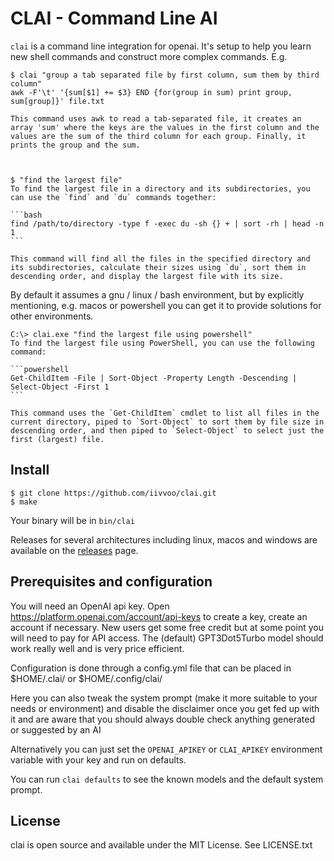 # CLAI - Command Line AI

`clai` is a command line integration for openai. It's setup to help you learn
new shell commands and construct more complex commands. E.g.

    $ clai "group a tab separated file by first column, sum them by third column"
    awk -F'\t' '{sum[$1] += $3} END {for(group in sum) print group, sum[group]}' file.txt

    This command uses awk to read a tab-separated file, it creates an array 'sum' where the keys are the values in the first column and the values are the sum of the third column for each group. Finally, it prints the group and the sum.



    $ "find the largest file"
    To find the largest file in a directory and its subdirectories, you can use the `find` and `du` commands together:

    ```bash
    find /path/to/directory -type f -exec du -sh {} + | sort -rh | head -n 1
    ```

    This command will find all the files in the specified directory and its subdirectories, calculate their sizes using `du`, sort them in descending order, and display the largest file with its size.

By default it assumes a gnu / linux / bash environment, but by explicitly mentioning, e.g. macos or powershell you can get
it to provide solutions for other environments.

    C:\> clai.exe "find the largest file using powershell"
    To find the largest file using PowerShell, you can use the following command:

    ```powershell
    Get-ChildItem -File | Sort-Object -Property Length -Descending | Select-Object -First 1
    ```

    This command uses the `Get-ChildItem` cmdlet to list all files in the current directory, piped to `Sort-Object` to sort them by file size in descending order, and then piped to `Select-Object` to select just the first (largest) file.

## Install

```
$ git clone https://github.com/iivvoo/clai.git
$ make
```

Your binary will be in `bin/clai`

Releases for several architectures including linux, macos and windows are available on the [releases](Releases) page.


## Prerequisites and configuration

You will need an OpenAI api key. Open https://platform.openai.com/account/api-keys to create a key, create an
account if necessary. New users get some free credit but at some point you will need to pay for API access.
The (default) GPT3Dot5Turbo model should work really well and is very price efficient.

Configuration is done through a config.yml file that can be placed in $HOME/.clai/ or $HOME/.config/clai/

Here you can also tweak the system prompt (make it more suitable to your needs or environment) and disable the disclaimer once you  get fed up with it and are aware that you should always double check anything generated or suggested by an AI

Alternatively you can just set the `OPENAI_APIKEY` or `CLAI_APIKEY` environment variable with your key and run on defaults.

You can run `clai defaults` to see the known models and the default system prompt.


## License

clai is open source and available under the MIT License. See LICENSE.txt
